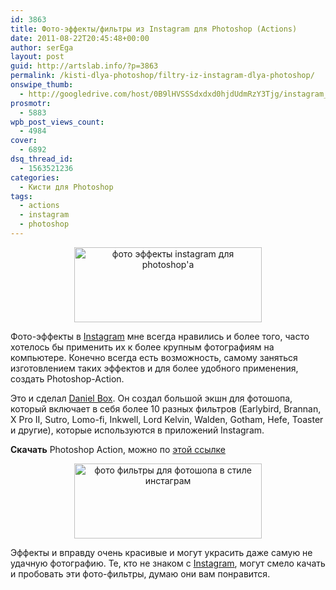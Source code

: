 ```yaml
---
id: 3863
title: Фото-эффекты/фильтры из Instagram для Photoshop (Actions)
date: 2011-08-22T20:45:48+00:00
author: serEga
layout: post
guid: http://artslab.info/?p=3863
permalink: /kisti-dlya-photoshop/filtry-iz-instagram-dlya-photoshop/
onswipe_thumb:
  - http://googledrive.com/host/0B9lHVSSSdxdxd0hjdUdmRzY3Tjg/instagram_filters_as_photoshop_action.png
prosmotr:
  - 5883
wpb_post_views_count:
  - 4984
cover:
  - 6892
dsq_thread_id:
  - 1563521236
categories:
  - Кисти для Photoshop
tags:
  - actions
  - instagram
  - photoshop
---
```

<center>
  <a href="http://googledrive.com/host/0B9lHVSSSdxdxd0hjdUdmRzY3Tjg/instagram_effects_as_photoshop_action.png"><img src="http://googledrive.com/host/0B9lHVSSSdxdxd0hjdUdmRzY3Tjg/instagram_effects_as_photoshop_action-300x120.png" alt="фото эффекты instagram для photoshop&#039;a" title="instagram_effects_as_photoshop_action" width="300" height="120" class="alignnone size-medium wp-image-3864" srcset="http://googledrive.com/host/0B9lHVSSSdxdxd0hjdUdmRzY3Tjg/instagram_effects_as_photoshop_action-300x120.png 300w, http://googledrive.com/host/0B9lHVSSSdxdxd0hjdUdmRzY3Tjg/instagram_effects_as_photoshop_action.png 500w" sizes="(max-width: 300px) 100vw, 300px" /></a>
</center>

Фото-эффекты в [Instagram](http://artslab.info/tag/instagram/) мне всегда нравились и более того, часто хотелось бы применить их к более крупным фотографиям на компьютере. Конечно всегда есть возможность, самому заняться изготовлением таких эффектов и для более удобного применения, создать Photoshop-Action.

Это и сделал [Daniel Box](http://dbox.tumblr.com/post/5426249009/instagram-filters-as-photoshop-actions). Он создал большой экшн для фотошопа, который включает в себя более 10 разных фильтров (Earlybird, Brannan, X Pro II, Sutro, Lomo-fi, Inkwell, Lord Kelvin, Walden, Gotham, Hefe, Toaster и другие), которые используются в приложений Instagram.

**Скачать** Photoshop Action, можно по [этой ссылке](https://www.box.com/s/nsjh6pubazpdiicnidbs)



<center>
  <a href="http://googledrive.com/host/0B9lHVSSSdxdxd0hjdUdmRzY3Tjg/instagram_filters_as_photoshop_action.png"><img src="http://googledrive.com/host/0B9lHVSSSdxdxd0hjdUdmRzY3Tjg/instagram_filters_as_photoshop_action-300x120.png" alt="фото фильтры для фотошопа в стиле инстаграм" title="instagram_filters_as_photoshop_action" width="300" height="120" class="alignnone size-medium wp-image-3865" /></a>
</center>

Эффекты и вправду очень красивые и могут украсить даже самую не удачную фотографию. Те, кто не знаком с [Instagram](http://artslab.info/prilozheniya-dlya-ipod-touchiphone/instagram-fotoset-dlya-vladeltsev-iphone-pereklichka/ "Instagram – Фотосеть для владельцев iPhone (перекличка)"), могут смело качать и пробовать эти фото-фильтры, думаю они вам понравится.